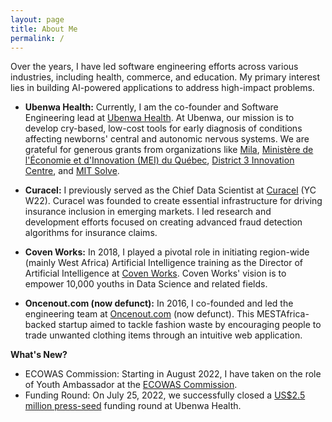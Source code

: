 ```yaml
---
layout: page
title: About Me
permalink: /
---
```


Over the years, I have led software engineering efforts across various industries, including health, commerce, and education. My primary interest lies in building AI-powered applications to address high-impact problems.

- **Ubenwa Health:** Currently, I am the co-founder and Software Engineering lead at [Ubenwa Health](https://www.ubenwa.com/). At Ubenwa, our mission is to develop cry-based, low-cost tools for early diagnosis of conditions affecting newborns' central and autonomic nervous systems. We are grateful for generous grants from organizations like [Mila](https://mila.quebec/en/), [Ministère de l'Économie et d'Innovation (MEI) du Québec](https://www.economie.gouv.qc.ca/), [District 3 Innovation Centre](https://www.district3.co/), and [MIT Solve](https://solve.mit.edu/).

- **Curacel:** I previously served as the Chief Data Scientist at [Curacel](https://curacel.co/) (YC W22). Curacel was founded to create essential infrastructure for driving insurance inclusion in emerging markets. I led research and development efforts focused on creating advanced fraud detection algorithms for insurance claims.

- **Coven Works:** In 2018, I played a pivotal role in initiating region-wide (mainly West Africa) Artificial Intelligence training as the Director of Artificial Intelligence at [Coven Works](https://www.covenworks.com/). Coven Works' vision is to empower 10,000 youths in Data Science and related fields.

- **Oncenout.com (now defunct):** In 2016, I co-founded and led the engineering team at [Oncenout.com](https://web.archive.org/web/20181130124832/http://www.oncenout.com/) (now defunct). This MESTAfrica-backed startup aimed to tackle fashion waste by encouraging people to trade unwanted clothing items through an intuitive web application.

**What's New?**
- ECOWAS Commission: Starting in August 2022, I have taken on the role of Youth Ambassador at the [ECOWAS Commission](https://www.ecowas.int/).
- Funding Round: On July 25, 2022, we successfully closed a [US$2.5 million press-seed](https://techcabal.com/2022/07/26/ubenwa-raises-2-5m/)  funding round at Ubenwa Health.

